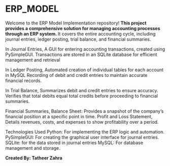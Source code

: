 # ERP_MODEL
Welcome to the ERP Model Implementation repository! 
<b>This project provides a comprehensive solution for managing accounting processes through an ERP system. </b>
It covers the entire accounting cycle, including journal entries, ledger posting, trial balance, and financial summaries.

In Journal Entries, A GUI for entering accounting transactions, created using PySimpleGUI.
Transactions are stored in an SQLite database for efficient management and retrieval

In Ledger Posting, Automated creation of individual tables for each account in MySQL
Recording of debit and credit entries to maintain accurate financial records.

In Trial Balance, Summarizes debit and credit entries to ensure accuracy.
Verifies that total debits equal total credits before proceeding to financial summaries.

Financial Summaries, Balance Sheet: Provides a snapshot of the company’s financial position at a specific point in time.
Profit and Loss Statement, Details revenues, costs, and expenses to show profitability over a period.

Technologies Used
Python: For implementing the ERP logic and automation.
PySimpleGUI: For creating the graphical user interface for journal entries.
SQLite: for the data stored  in journal entries 
MySQL: For database management and storage.

<b>Created By: Tatheer Zahra </b>

